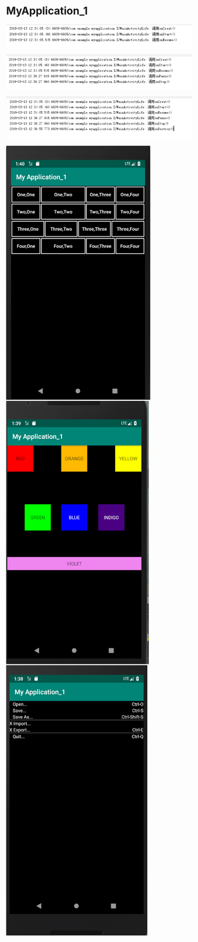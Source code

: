 # MyApplication_1
![](https://github.com/csy1045130240/MyApplication_1/blob/master/exp_1.PNG)

![](https://github.com/csy1045130240/MyApplication_1/blob/master/exp_1.2.PNG)

![](https://github.com/csy1045130240/MyApplication_1/blob/master/exp_1.3.PNG)

![](https://github.com/csy1045130240/MyApplication_1/blob/master/exp_2.1.PNG)
![](https://github.com/csy1045130240/MyApplication_1/blob/master/exp_2.2.PNG)
![](https://github.com/csy1045130240/MyApplication_1/blob/master/exp_2.3.PNG)

